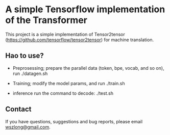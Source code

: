 
A simple Tensorflow implementation of the Transformer
===

This project is a simple implementation of Tensor2tensor (https://github.com/tensorflow/tensor2tensor) for machine translation.

Hao to use?
---

* Preprosessing; prepare the parallel data (token, bpe, vocab, and so on), run ./datagen.sh

* Training; modify the model params, and run ./train.sh

* inference run the command to decode: ./test.sh

Contact
---

If you have questions, suggestions and bug reports, please email wszlong@gmail.com.



